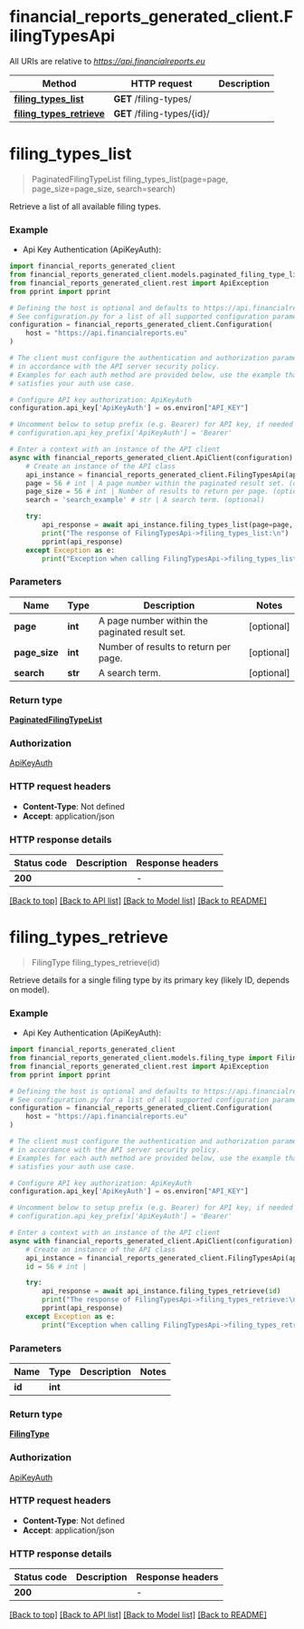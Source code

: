 # financial_reports_generated_client.FilingTypesApi

All URIs are relative to *https://api.financialreports.eu*

Method | HTTP request | Description
------------- | ------------- | -------------
[**filing_types_list**](FilingTypesApi.md#filing_types_list) | **GET** /filing-types/ | 
[**filing_types_retrieve**](FilingTypesApi.md#filing_types_retrieve) | **GET** /filing-types/{id}/ | 


# **filing_types_list**
> PaginatedFilingTypeList filing_types_list(page=page, page_size=page_size, search=search)

Retrieve a list of all available filing types.

### Example

* Api Key Authentication (ApiKeyAuth):

```python
import financial_reports_generated_client
from financial_reports_generated_client.models.paginated_filing_type_list import PaginatedFilingTypeList
from financial_reports_generated_client.rest import ApiException
from pprint import pprint

# Defining the host is optional and defaults to https://api.financialreports.eu
# See configuration.py for a list of all supported configuration parameters.
configuration = financial_reports_generated_client.Configuration(
    host = "https://api.financialreports.eu"
)

# The client must configure the authentication and authorization parameters
# in accordance with the API server security policy.
# Examples for each auth method are provided below, use the example that
# satisfies your auth use case.

# Configure API key authorization: ApiKeyAuth
configuration.api_key['ApiKeyAuth'] = os.environ["API_KEY"]

# Uncomment below to setup prefix (e.g. Bearer) for API key, if needed
# configuration.api_key_prefix['ApiKeyAuth'] = 'Bearer'

# Enter a context with an instance of the API client
async with financial_reports_generated_client.ApiClient(configuration) as api_client:
    # Create an instance of the API class
    api_instance = financial_reports_generated_client.FilingTypesApi(api_client)
    page = 56 # int | A page number within the paginated result set. (optional)
    page_size = 56 # int | Number of results to return per page. (optional)
    search = 'search_example' # str | A search term. (optional)

    try:
        api_response = await api_instance.filing_types_list(page=page, page_size=page_size, search=search)
        print("The response of FilingTypesApi->filing_types_list:\n")
        pprint(api_response)
    except Exception as e:
        print("Exception when calling FilingTypesApi->filing_types_list: %s\n" % e)
```



### Parameters


Name | Type | Description  | Notes
------------- | ------------- | ------------- | -------------
 **page** | **int**| A page number within the paginated result set. | [optional] 
 **page_size** | **int**| Number of results to return per page. | [optional] 
 **search** | **str**| A search term. | [optional] 

### Return type

[**PaginatedFilingTypeList**](PaginatedFilingTypeList.md)

### Authorization

[ApiKeyAuth](../README.md#ApiKeyAuth)

### HTTP request headers

 - **Content-Type**: Not defined
 - **Accept**: application/json

### HTTP response details

| Status code | Description | Response headers |
|-------------|-------------|------------------|
**200** |  |  -  |

[[Back to top]](#) [[Back to API list]](../README.md#documentation-for-api-endpoints) [[Back to Model list]](../README.md#documentation-for-models) [[Back to README]](../README.md)

# **filing_types_retrieve**
> FilingType filing_types_retrieve(id)

Retrieve details for a single filing type by its primary key (likely ID, depends on model).

### Example

* Api Key Authentication (ApiKeyAuth):

```python
import financial_reports_generated_client
from financial_reports_generated_client.models.filing_type import FilingType
from financial_reports_generated_client.rest import ApiException
from pprint import pprint

# Defining the host is optional and defaults to https://api.financialreports.eu
# See configuration.py for a list of all supported configuration parameters.
configuration = financial_reports_generated_client.Configuration(
    host = "https://api.financialreports.eu"
)

# The client must configure the authentication and authorization parameters
# in accordance with the API server security policy.
# Examples for each auth method are provided below, use the example that
# satisfies your auth use case.

# Configure API key authorization: ApiKeyAuth
configuration.api_key['ApiKeyAuth'] = os.environ["API_KEY"]

# Uncomment below to setup prefix (e.g. Bearer) for API key, if needed
# configuration.api_key_prefix['ApiKeyAuth'] = 'Bearer'

# Enter a context with an instance of the API client
async with financial_reports_generated_client.ApiClient(configuration) as api_client:
    # Create an instance of the API class
    api_instance = financial_reports_generated_client.FilingTypesApi(api_client)
    id = 56 # int | 

    try:
        api_response = await api_instance.filing_types_retrieve(id)
        print("The response of FilingTypesApi->filing_types_retrieve:\n")
        pprint(api_response)
    except Exception as e:
        print("Exception when calling FilingTypesApi->filing_types_retrieve: %s\n" % e)
```



### Parameters


Name | Type | Description  | Notes
------------- | ------------- | ------------- | -------------
 **id** | **int**|  | 

### Return type

[**FilingType**](FilingType.md)

### Authorization

[ApiKeyAuth](../README.md#ApiKeyAuth)

### HTTP request headers

 - **Content-Type**: Not defined
 - **Accept**: application/json

### HTTP response details

| Status code | Description | Response headers |
|-------------|-------------|------------------|
**200** |  |  -  |

[[Back to top]](#) [[Back to API list]](../README.md#documentation-for-api-endpoints) [[Back to Model list]](../README.md#documentation-for-models) [[Back to README]](../README.md)

